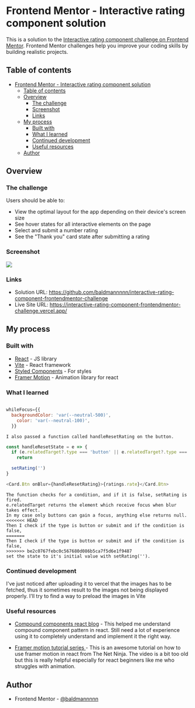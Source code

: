 # Frontend Mentor - Interactive rating component solution

This is a solution to the [Interactive rating component challenge on Frontend Mentor](https://www.frontendmentor.io/challenges/interactive-rating-component-koxpeBUmI). Frontend Mentor challenges help you improve your coding skills by building realistic projects.

## Table of contents

- [Frontend Mentor - Interactive rating component solution](#frontend-mentor---interactive-rating-component-solution)
  - [Table of contents](#table-of-contents)
  - [Overview](#overview)
    - [The challenge](#the-challenge)
    - [Screenshot](#screenshot)
    - [Links](#links)
  - [My process](#my-process)
    - [Built with](#built-with)
    - [What I learned](#what-i-learned)
    - [Continued development](#continued-development)
    - [Useful resources](#useful-resources)
  - [Author](#author)

## Overview

### The challenge

Users should be able to:

- View the optimal layout for the app depending on their device's screen size
- See hover states for all interactive elements on the page
- Select and submit a number rating
- See the "Thank you" card state after submitting a rating

### Screenshot

![](./screenshot.jpg)

### Links

- Solution URL: https://github.com/baldmannnnn/interactive-rating-component-frontendmentor-challenge
- Live Site URL: https://interactive-rating-component-frontendmentor-challenge.vercel.app/

## My process

### Built with

- [React](https://reactjs.org/) - JS library
- [Vite](https://vitejs.dev/) - React framework
- [Styled Components](https://styled-components.com/) - For styles
- [Framer Motion](https://www.framer.com/motion/) - Animation library for react

### What I learned

```js

whileFocus={{
  backgroundColor: 'var(--neutral-500)',
    color: 'var(--neutral-100)',
  }}

```

```instead of adding an active class when a button is clicked. I used a a gesture animation prop from motion called whileFocus.
I also passed a function called handleResetRating on the button.
```

```js
const handleResetState = e => {
  if (e.relatedTarget?.type === 'button' || e.relatedTarget?.type === 'submit')
    return

  setRating('')
}
```

```js
<Card.Btn onBlur={handleResetRating}>{ratings.rate}</Card.Btn>
```

```
The function checks for a condition, and if it is false, setRating is fired.
e.relatedTarget returns the element which receive focus when blur takes effect.
In my case only buttons can gain a focus, anything else returns null.
<<<<<<< HEAD
Then I check if the type is button or submit and if the condition is false,
=======
Then I check if the type is button or submit and if the condition is false, 
>>>>>>> be2c0767febc0c567680d086b5ca7f5d6e1f9487
set the state to it's initial value with setRating('').
```

### Continued development

I've just noticed after uploading it to vercel that the images has to be fetched, thus it sometimes result to the images not being displayed properly. I'll try to find a way to preload the images in Vite

### Useful resources

- [Compound components react blog](https://www.smashingmagazine.com/2021/08/compound-components-react/) - This helped me understand compound component pattern in react. Still need a lot of experience using it to completely understand and implement it the right way.

- [Framer motion tutorial series ](https://www.youtube.com/playlist?list=PL4cUxeGkcC9iHDnQfTHEVVceOEBsOf07i/) - This is an awesome tutorial on how to use framer motion in react from The Net Ninja. The video is a bit too old but this is really helpful especially for react beginners like me who struggles with animation.

## Author

- Frontend Mentor - [@baldmannnnn](https://www.frontendmentor.io/profile/baldmannnnn)
